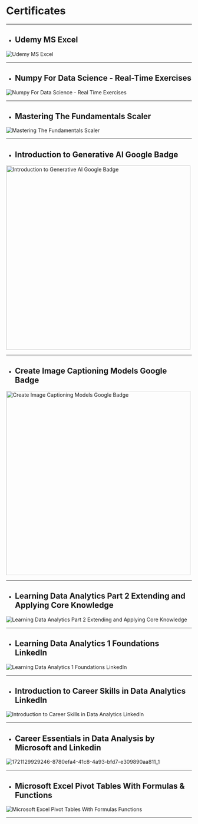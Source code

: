 # Certificates

---

- ## **Udemy MS Excel**
![Udemy MS Excel](https://github.com/user-attachments/assets/e6a3b34b-ef35-4739-9e63-d5fea436de38)

---

- ## **Numpy For Data Science - Real-Time Exercises**
![Numpy For Data Science - Real Time Exercises](https://github.com/user-attachments/assets/170c7810-2159-44cb-b531-1925f0820e69)

---

- ## **Mastering The Fundamentals Scaler**
![Mastering The Fundamentals Scaler](https://github.com/user-attachments/assets/6aeaaa7c-2a48-43d7-bec4-21c4d15ba3b5)

---

- ## **Introduction to Generative AI Google Badge**
<img width="500" alt="Introduction to Generative AI Google Badge" src="https://github.com/user-attachments/assets/bba7910c-0899-4aa9-a59b-986440f5d701">

---

- ## **Create Image Captioning Models Google Badge**
<img width="500" alt="Create Image Captioning Models Google Badge" src="https://github.com/user-attachments/assets/7300fce7-9817-45ad-ba5e-72708f814224">

---

- ## **Learning Data Analytics Part 2 Extending and Applying Core Knowledge**
![Learning Data Analytics Part 2 Extending and Applying Core Knowledge](https://github.com/user-attachments/assets/d2337c7b-ffa2-4556-889c-27629dd9edda)

---

- ## **Learning Data Analytics 1 Foundations LinkedIn**
![Learning Data Analytics 1 Foundations LinkedIn](https://github.com/user-attachments/assets/4aac3355-9cdb-402a-8d89-119f906bc9c5)

---

- ## **Introduction to Career Skills in Data Analytics LinkedIn**
![Introduction to Career Skills in Data Analytics LinkedIn](https://github.com/user-attachments/assets/c773460a-33d9-4175-b48a-6339117195f8)

---

- ## **Career Essentials in Data Analysis by Microsoft and Linkedin**
![1721129929246-8780efa4-41c8-4a93-bfd7-e309890aa811_1](https://github.com/user-attachments/assets/869dec3b-ada3-4eed-a43a-4777065036c2)

---

- ## **Microsoft Excel Pivot Tables With Formulas & Functions**
![Microsoft Excel Pivot Tables With Formulas   Functions](https://github.com/user-attachments/assets/622b2ee6-6c3b-47b5-9888-0e87f0f530f6)

---
